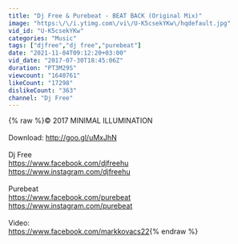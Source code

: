 ```yaml
---
title: "Dj Free & Purebeat - BEAT BACK (Original Mix)"
image: "https:\/\/i.ytimg.com\/vi\/U-K5csekYKw\/hqdefault.jpg"
vid_id: "U-K5csekYKw"
categories: "Music"
tags: ["djfree","dj free","purebeat"]
date: "2021-11-04T09:12:20+03:00"
vid_date: "2017-07-30T18:45:06Z"
duration: "PT3M29S"
viewcount: "1640761"
likeCount: "17298"
dislikeCount: "363"
channel: "Dj Free"
---
```

{% raw %}© 2017 MINIMAL ILLUMINATION<br /><br />Download: <a rel="nofollow" target="blank" href="http://goo.gl/uMxJhN">http://goo.gl/uMxJhN</a><br /><br />Dj Free<br /><a rel="nofollow" target="blank" href="https://www.facebook.com/djfreehu">https://www.facebook.com/djfreehu</a><br /><a rel="nofollow" target="blank" href="https://www.instagram.com/djfreehu">https://www.instagram.com/djfreehu</a><br /><br />Purebeat<br /><a rel="nofollow" target="blank" href="https://www.facebook.com/purebeat">https://www.facebook.com/purebeat</a><br /><a rel="nofollow" target="blank" href="https://www.instagram.com/purebeat">https://www.instagram.com/purebeat</a><br /><br />Video:<br /><a rel="nofollow" target="blank" href="https://www.facebook.com/markkovacs22">https://www.facebook.com/markkovacs22</a>{% endraw %}
